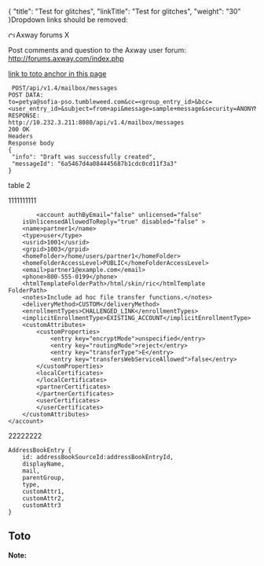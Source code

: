 {
    "title": "Test for glitches",
    "linkTitle": "Test for glitches",
    "weight": "30"
}Dropdown links should be removed:

<span class="MCDropDownHead dropDownHead"><img src="/Images/SecureTransport/transparent.gif" class="MCDropDown_Image_Icon" width="16" height="11" alt="Closed" /><span class="mc-variable axway_variables.Company_Name variable">Axway</span> forums X</span>

Post comments and question to the <span class="mc-variable axway_variables.Company_Name variable">Axway</span> user forum:  
<http://forums.axway.com/index.php>

[link to toto anchor in this page](#toto)


     POST/api/v1.4/mailbox/messages
    POST DATA:
    to=petya@sofia-pso.tumbleweed.com&cc=<group_entry_id>&bcc=<user_entry_id>&subject=from+api&message=sample+message&security=ANONYMOUS_LINK&question=+What+is+the+name+of+your+best+friend+from+childhood%3F+&answer=&expiration=86400
    RESPONSE:
    http://10.232.3.211:8080/api/v1.4/mailbox/messages
    200 OK
    Headers
    Response body
    {
     "info": "Draft was successfully created",
     "messageId": "6a5467d4a084445687b1cdc0cd11f3a3"
    }

table 2

1111111111



            <account authByEmail="false" unlicensed="false" 
        isUnlicensedAllowedToReply="true" disabled="false" >
        <name>partner1</name>
        <type>user</type>
        <usrid>1001</usrid>
        <grpid>1003</grpid>
        <homeFolder>/home/users/partner1</homeFolder>
        <homeFolderAccessLevel>PUBLIC</homeFolderAccessLevel>
        <email>partner1@example.com</email>
        <phone>800-555-0199</phone>
        <htmlTemplateFolderPath>/html/skin/ric</htmlTemplate
    FolderPath>
        <notes>Include ad hoc file transfer functions.</notes>
        <deliveryMethod>CUSTOM</deliveryMethod>
        <enrollmentTypes>CHALLENGED_LINK</enrollmentTypes>
        <implicitEnrollmentType>EXISTING_ACCOUNT</implicitEnrollmentType>
        <customAttributes>
            <customProperties>
                <entry key="encryptMode">unspecified</entry>
                <entry key="routingMode">reject</entry>
                <entry key="transferType">E</entry>
                <entry key="transfersWebServiceAllowed">false</entry>
            </customProperties>
            <localCertificates>
            </localCertificates>
            <partnerCertificates>
            </partnerCertificates>
            <userCertificates>
            </userCertificates>
        </customAttributes>
    </account> 

22222222



    AddressBookEntry {
        id: addressBookSourceId:addressBookEntryId,
        displayName,
        mail,
        parentGroup,
        type,
        customAttr1,
        customAttr2,
        customAttr3
    }

## Toto

<span id="toto"></span>

**Note:**
